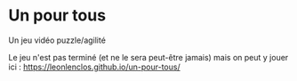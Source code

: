 Un pour tous
============

Un jeu vidéo puzzle/agilité

Le jeu n'est pas terminé (et ne le sera peut-être jamais) mais on peut y jouer ici : https://leonlenclos.github.io/un-pour-tous/

